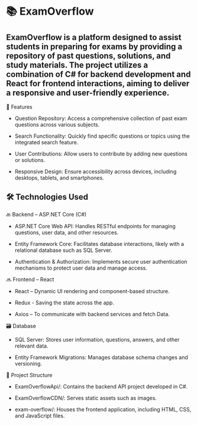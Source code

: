 # 📚 ExamOverflow
ExamOverflow is a platform designed to assist students in preparing for exams by providing a repository of past questions, solutions, and study materials. The project utilizes a combination of C# for backend development and React for frontend interactions, aiming to deliver a responsive and user-friendly experience.
---
🚀 Features
- Question Repository: Access a comprehensive collection of past exam questions across various subjects.

- Search Functionality: Quickly find specific questions or topics using the integrated search feature.

- User Contributions: Allow users to contribute by adding new questions or solutions.

- Responsive Design: Ensure accessibility across devices, including desktops, tablets, and smartphones.

## 🛠️ Technologies Used
🔙 Backend – ASP.NET Core (C#)
- ASP.NET Core Web API: Handles RESTful endpoints for managing questions, user data, and other resources.

- Entity Framework Core: Facilitates database interactions, likely with a relational database such as SQL Server.

- Authentication & Authorization: Implements secure user authentication mechanisms to protect user data and manage access.

🔜 Frontend – React
- React – Dynamic UI rendering and component-based structure.

- Redux - Saving the state across the app.

- Axios – To communicate with backend services and fetch Data.



🗃️ Database
- SQL Server: Stores user information, questions, answers, and other relevant data.

- Entity Framework Migrations: Manages database schema changes and versioning.

📁 Project Structure
- ExamOverflowApi/: Contains the backend API project developed in C#.

- ExamOverflowCDN/: Serves static assets such as images.

- exam-overflow/: Houses the frontend application, including HTML, CSS, and JavaScript files.
